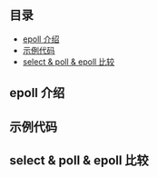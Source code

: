 ## 目录

- [epoll 介绍](#epoll-介绍)
- [示例代码](#示例代码)
- [select & poll & epoll 比较](#select-&-poll-&-epoll-比较)

## epoll 介绍



## 示例代码

## select & poll & epoll 比较
